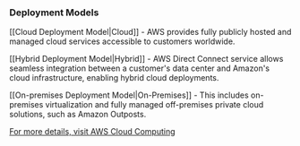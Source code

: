 ### Deployment Models

[[Cloud Deployment Model|Cloud]] - AWS provides fully publicly hosted and managed cloud services accessible to customers worldwide.

[[Hybrid Deployment Model|Hybrid]] - AWS Direct Connect service allows seamless integration between a customer's data center and Amazon's cloud infrastructure, enabling hybrid cloud deployments.

[[On-premises Deployment Model|On-Premises]] - This includes on-premises virtualization and fully managed off-premises private cloud solutions, such as Amazon Outposts.

[For more details, visit AWS Cloud Computing](https://aws.amazon.com/what-is-cloud-computing/?pg=TOCC)
